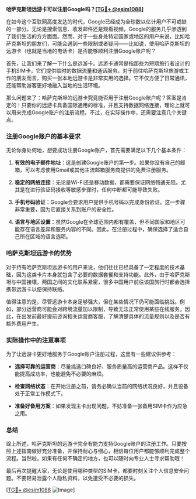 **哈萨克斯坦远游卡可以注册Google吗？[[TG💪+ @esim1088](https://t.me/s/esim1088)]**

在如今这个互联网高度发达的时代，Google已经成为全球数以亿计用户不可或缺的一部分。无论是搜索信息、收发邮件还是观看视频，Google的服务几乎渗透到了我们生活的方方面面。然而，对于一些身处特定国家或地区的用户来说，比如哈萨克斯坦的朋友们，可能会遇到一些限制或者疑问——比如说，使用哈萨克斯坦的远游卡（也就是当地的电话卡）是否能够顺利注册Google账户呢？

首先，让我们来了解一下什么是远游卡。远游卡通常是指那些为短期旅行者设计的手机SIM卡，它们提供临时的数据流量和通话服务。对于前往哈萨克斯坦旅游或工作的朋友而言，购买一张本地远游卡是非常实用的选择。它不仅方便了日常通讯，还能帮助游客更好地融入当地的生活环境。

那么问题来了：哈萨克斯坦的远游卡究竟能否用于注册Google账户呢？答案是肯定的！只要你的远游卡具备国际通用的标准，并且支持数据网络连接，理论上就可以用来完成Google账户的注册流程。不过，在实际操作中，还需要注意几个关键点。

### 注册Google账户的基本要求

无论你身处何地，想要成功注册Google账户，首先需要满足以下几个基本条件：

1. **有效的电子邮件地址**：这是创建Google账户的第一步。如果你没有自己的邮箱，可以考虑使用Gmail或其他主流邮箱服务商提供的免费注册服务。
   
2. **稳定的网络连接**：无论是Wi-Fi还是移动数据，都需要保证网络畅通无阻。尤其是在进行验证码接收等敏感步骤时，任何中断都可能导致失败。

3. **手机号码验证**：Google会要求用户提供手机号码以完成身份验证。这一步骤非常重要，因为它直接关系到账户的安全性。

4. **语言与地区设置**：虽然Google在全球范围内都有覆盖，但不同国家和地区可能存在语言差异和服务内容的不同。因此，在注册过程中，确保选择了适合自己所在区域的语言选项。

### 哈萨克斯坦远游卡的优势

对于持有哈萨克斯坦远游卡的用户来说，他们往往已经具备了一定程度的技术基础，因为这类卡片本身就包含了必要的数据套餐和支持功能。此外，由于哈萨克斯坦与中国接壤，两国之间的文化联系紧密，很多中国用户前往该国旅行时都会选择携带远游卡以便保持联络。

值得注意的是，尽管远游卡本身足够强大，但在某些情况下仍可能面临挑战。例如，部分运营商可能会对跨境流量加以限制，导致无法正常使用某些在线服务。因此，在出发前最好提前咨询相关运营商客服，了解清楚具体的流量规则以及是否有额外费用产生。

### 实际操作中的注意事项

为了让远游卡更好地服务于Google账户注册过程，这里有一些建议供参考：

- **选择可靠的运营商**：尽量挑选口碑良好、服务质量高的运营商产品。这样不仅能提高成功率，也能避免不必要的麻烦。
  
- **检查网络状态**：在开始注册之前，请务必确认当前的网络状况良好，并且设备处于正常工作模式下。

- **准备好备用方案**：如果发现主卡出现问题，不妨准备一张备用SIM卡作为应急之用。

### 总结

综上所述，哈萨克斯坦的远游卡完全有能力支持Google账户的注册工作。只要按照上述指南做好充分准备，并保持耐心与细心，相信每位用户都能够顺利完成整个流程。当然啦，如果有任何不确定的地方，也可以随时向专业人士寻求帮助哦！

最后再次提醒大家，无论是使用哪种类型的SIM卡，都要时刻关注个人信息安全问题。不要轻易泄露个人隐私资料，以免遭受不必要的损失。

[[TG💪+ @esim1088](https://t.me/s/esim1088) ![Image](https://i.postimg.cc/4NQfJmqS/Snipaste-2025-05-13-00-14-12.png)]